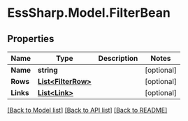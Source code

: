 # EssSharp.Model.FilterBean

## Properties

Name | Type | Description | Notes
------------ | ------------- | ------------- | -------------
**Name** | **string** |  | [optional] 
**Rows** | [**List&lt;FilterRow&gt;**](FilterRow.md) |  | [optional] 
**Links** | [**List&lt;Link&gt;**](Link.md) |  | [optional] 

[[Back to Model list]](../README.md#documentation-for-models) [[Back to API list]](../README.md#documentation-for-api-endpoints) [[Back to README]](../README.md)


